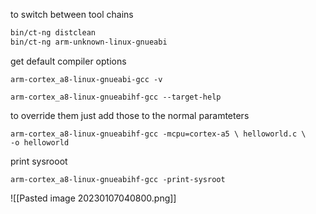 

to switch between tool chains

```bash
bin/ct-ng distclean
bin/ct-ng arm-unknown-linux-gnueabi
```

get default compiler options

```
arm-cortex_a8-linux-gnueabi-gcc -v

arm-cortex_a8-linux-gnueabihf-gcc --target-help
```

to override them just add those to the normal paramteters

```
arm-cortex_a8-linux-gnueabihf-gcc -mcpu=cortex-a5 \ helloworld.c \
-o helloworld 
```

print sysrooot

```
arm-cortex_a8-linux-gnueabihf-gcc -print-sysroot
```

![[Pasted image 20230107040800.png]]

